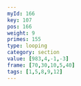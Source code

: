 ```yaml
---
myId: 166
key: 107
pos: 166
weight: 9
primes: 155
type: looping
category: section
value: [983,4,-1,-3]
frame: [70,30,10,5,40]
tags: [1,5,8,9,12]
---
```

